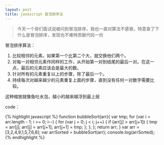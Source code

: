 ```yaml
---
layout: post
title: javascript 冒泡排序法
---
```


> 今天一个哥们面试说被问到冒泡排序，我也一直对算法不感冒。特意查了下什么是冒泡排序，发现也不难特贡献代码一份


冒泡排序算法：

1. 比较相邻的元素。如果第一个比第二个大，就交换他们两个。
2. 对每一对相邻元素作同样的工作，从开始第一对到结尾的最后一对。在这一点，最后的元素应该会是最大的数。
3. 针对所有的元素重复以上的步骤，除了最后一个。
4. 持续每次对越来越少的元素重复上面的步骤，直到没有任何一对数字需要比较。

这种缩放就像鱼吐水泡，越小的越来越浮到最上层

code：

{% highlight javascript %}
function bubbleSort(arr){
	var tmp;
	for (var i = arr.length - 1; i >= 0; i--) {
		for (var j = 0; j < i; j++) {
			if (arr[j] > arr[j+1]) {
				tmp = arr[j];
				arr[j] = arr[j+1];
				arr[j+1] = tmp;
			};
		};
	};
	return arr;
}
var arr = [3,2,4,9,1,5,7,6,8];
var arrSorted = bubbleSort(arr);
console.log(arrSorted);
{% endhighlight %}
